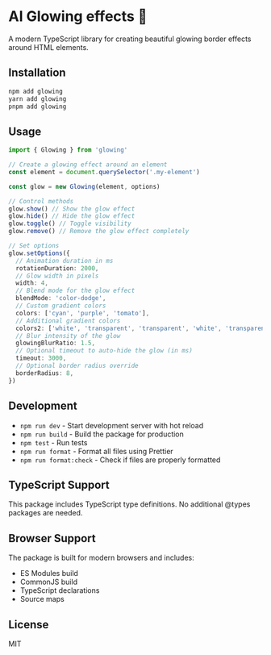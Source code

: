 # AI Glowing effects 💫

A modern TypeScript library for creating beautiful glowing border effects around HTML elements.

## Installation

```bash
npm add glowing
yarn add glowing
pnpm add glowing
```

## Usage

```ts
import { Glowing } from 'glowing'

// Create a glowing effect around an element
const element = document.querySelector('.my-element')

const glow = new Glowing(element, options)

// Control methods
glow.show() // Show the glow effect
glow.hide() // Hide the glow effect
glow.toggle() // Toggle visibility
glow.remove() // Remove the glow effect completely
```

```ts
// Set options
glow.setOptions({
  // Animation duration in ms
  rotationDuration: 2000,
  // Glow width in pixels
  width: 4,
  // Blend mode for the glow effect
  blendMode: 'color-dodge',
  // Custom gradient colors
  colors: ['cyan', 'purple', 'tomato'],
  // Additional gradient colors
  colors2: ['white', 'transparent', 'transparent', 'white', 'transparent', 'transparent', 'white'],
  // Blur intensity of the glow
  glowingBlurRatio: 1.5,
  // Optional timeout to auto-hide the glow (in ms)
  timeout: 3000,
  // Optional border radius override
  borderRadius: 8,
})
```

## Development

- `npm run dev` - Start development server with hot reload
- `npm run build` - Build the package for production
- `npm test` - Run tests
- `npm run format` - Format all files using Prettier
- `npm run format:check` - Check if files are properly formatted

## TypeScript Support

This package includes TypeScript type definitions. No additional @types packages are needed.

## Browser Support

The package is built for modern browsers and includes:

- ES Modules build
- CommonJS build
- TypeScript declarations
- Source maps

## License

MIT
